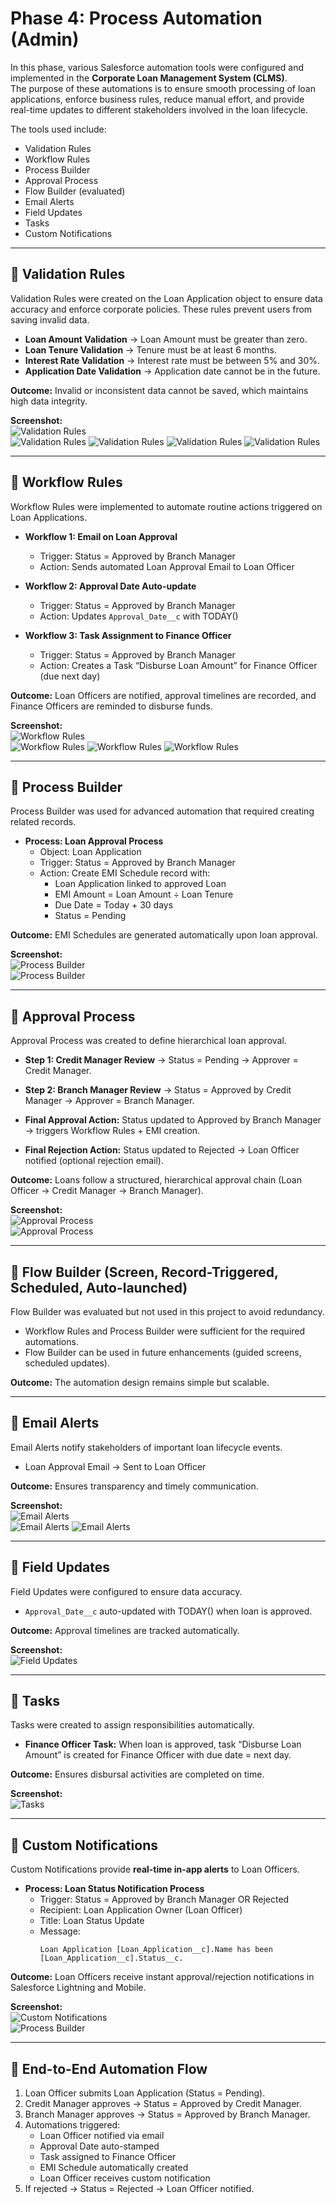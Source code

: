 #  Phase 4: Process Automation (Admin)

In this phase, various Salesforce automation tools were configured and implemented in the **Corporate Loan Management System (CLMS)**.  
The purpose of these automations is to ensure smooth processing of loan applications, enforce business rules, reduce manual effort, and provide real-time updates to different stakeholders involved in the loan lifecycle.

The tools used include:  
- Validation Rules  
- Workflow Rules  
- Process Builder  
- Approval Process  
- Flow Builder (evaluated)  
- Email Alerts  
- Field Updates  
- Tasks  
- Custom Notifications  

---

## 🔹 Validation Rules

Validation Rules were created on the Loan Application object to ensure data accuracy and enforce corporate policies. These rules prevent users from saving invalid data.

- **Loan Amount Validation** → Loan Amount must be greater than zero.  
- **Loan Tenure Validation** → Tenure must be at least 6 months.  
- **Interest Rate Validation** → Interest rate must be between 5% and 30%.  
- **Application Date Validation** → Application date cannot be in the future.  

 **Outcome:** Invalid or inconsistent data cannot be saved, which maintains high data integrity.  

 **Screenshot:**  
![Validation Rules](images/Validation_rules.png)  
![Validation Rules](images/Validation_rules1.png) 
![Validation Rules](images/Validation_rules2.png) 
![Validation Rules](images/Validation_rules3.png) 
![Validation Rules](images/Validation_rule4.png) 

---

## 🔹 Workflow Rules

Workflow Rules were implemented to automate routine actions triggered on Loan Applications.

- **Workflow 1: Email on Loan Approval**  
  - Trigger: Status = Approved by Branch Manager  
  - Action: Sends automated Loan Approval Email to Loan Officer  

- **Workflow 2: Approval Date Auto-update**  
  - Trigger: Status = Approved by Branch Manager  
  - Action: Updates `Approval_Date__c` with TODAY()  

- **Workflow 3: Task Assignment to Finance Officer**  
  - Trigger: Status = Approved by Branch Manager  
  - Action: Creates a Task “Disburse Loan Amount” for Finance Officer (due next day)  

 **Outcome:** Loan Officers are notified, approval timelines are recorded, and Finance Officers are reminded to disburse funds.  

 **Screenshot:**  
![Workflow Rules](images/Workflow-rules.png)  
![Workflow Rules](images/Workflow-rules1.png)
![Workflow Rules](images/Workflow-rules2.png)
![Workflow Rules](images/Workflow-rules3.png)

---

## 🔹 Process Builder

Process Builder was used for advanced automation that required creating related records.

- **Process: Loan Approval Process**  
  - Object: Loan Application  
  - Trigger: Status = Approved by Branch Manager  
  - Action: Create EMI Schedule record with:  
    - Loan Application linked to approved Loan  
    - EMI Amount = Loan Amount ÷ Loan Tenure  
    - Due Date = Today + 30 days  
    - Status = Pending  

 **Outcome:** EMI Schedules are generated automatically upon loan approval.  

 **Screenshot:**  
![Process Builder](images/Process-builder.png)  
![Process Builder](images/Process-builder1.png)


---

## 🔹 Approval Process

Approval Process was created to define hierarchical loan approval.

- **Step 1: Credit Manager Review** → Status = Pending → Approver = Credit Manager.  
- **Step 2: Branch Manager Review** → Status = Approved by Credit Manager → Approver = Branch Manager.  

- **Final Approval Action:** Status updated to Approved by Branch Manager → triggers Workflow Rules + EMI creation.  
- **Final Rejection Action:** Status updated to Rejected → Loan Officer notified (optional rejection email).  

 **Outcome:** Loans follow a structured, hierarchical approval chain (Loan Officer → Credit Manager → Branch Manager).  

 **Screenshot:**  
![Approval Process](images/Approval-Process.png)  
![Approval Process](images/Approval-Process1.png) 

---

## 🔹 Flow Builder (Screen, Record-Triggered, Scheduled, Auto-launched)

Flow Builder was evaluated but not used in this project to avoid redundancy.  
- Workflow Rules and Process Builder were sufficient for the required automations.  
- Flow Builder can be used in future enhancements (guided screens, scheduled updates).  

 **Outcome:** The automation design remains simple but scalable.  

 

---

## 🔹 Email Alerts

Email Alerts notify stakeholders of important loan lifecycle events.

- Loan Approval Email → Sent to Loan Officer  
 

 **Outcome:** Ensures transparency and timely communication.  

 **Screenshot:**  
![Email Alerts](images/Email-alerts.png)  
![Email Alerts](images/Classic-email-template.png) 
![Email Alerts](images/Classic-email-template1.png) 

---

## 🔹 Field Updates

Field Updates were configured to ensure data accuracy.

- `Approval_Date__c` auto-updated with TODAY() when loan is approved.  

 **Outcome:** Approval timelines are tracked automatically.  

 **Screenshot:**  
![Field Updates](images/Field-updates.png)  

---

## 🔹 Tasks

Tasks were created to assign responsibilities automatically.

- **Finance Officer Task:** When loan is approved, task “Disburse Loan Amount” is created for Finance Officer with due date = next day.  

 **Outcome:** Ensures disbursal activities are completed on time.  

 **Screenshot:**  
![Tasks](images/Tasks.png)  

---

## 🔹 Custom Notifications

Custom Notifications provide **real-time in-app alerts** to Loan Officers.  

- **Process: Loan Status Notification Process**  
  - Trigger: Status = Approved by Branch Manager OR Rejected  
  - Recipient: Loan Application Owner (Loan Officer)  
  - Title: Loan Status Update  
  - Message:  
    ```
    Loan Application [Loan_Application__c].Name has been [Loan_Application__c].Status__c.
    ```  

 **Outcome:** Loan Officers receive instant approval/rejection notifications in Salesforce Lightning and Mobile.  

 **Screenshot:**  
![Custom Notifications](images/Custom-notifications.png)  
![Process Builder](images/Process-builder2.png)

---

## 🔹 End-to-End Automation Flow

1. Loan Officer submits Loan Application (Status = Pending).  
2. Credit Manager approves → Status = Approved by Credit Manager.  
3. Branch Manager approves → Status = Approved by Branch Manager.  
4. Automations triggered:  
   - Loan Officer notified via email  
   - Approval Date auto-stamped  
   - Task assigned to Finance Officer  
   - EMI Schedule automatically created  
   - Loan Officer receives custom notification  
5. If rejected → Status = Rejected → Loan Officer notified.  
